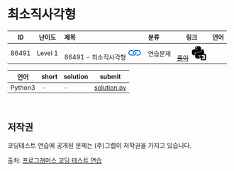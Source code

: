 # 최소직사각형

| ID    | 난이도  | 제목                                                                                                              | 분류     | 링크                                                                                                                 | 언어 |
| ----- | ------- | :---------------------------------------------------------------------------------------------------------------- | :------- | -------------------------------------------------------------------------------------------------------------------- | ---- |
| 86491 | Level 1 | 86491 - 최소직사각형 [![문제](/assets/link.svg)](https://school.programmers.co.kr/learn/courses/30/lessons/86491) | 연습문제 | [~~풀이~~](/solutions/최소직사각형/README.md) [![python3](/assets/python3.svg)](/solutions/최소직사각형/solution.py) |      | [![python3](/assets/python3.svg)](solution.py) |

| 언어    | short | solution | submit                     |
| ------- | ----- | -------- | -------------------------- |
| Python3 | -     | -        | [solution.py](solution.py) |

<br>

## 저작권

코딩테스트 연습에 공개된 문제는 (주)그렙이 저작권을 가지고 있습니다.

출처: [프로그래머스 코딩 테스트 연습](https://programmers.co.kr/learn/challenges)
